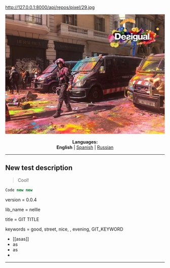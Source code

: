 http://127.0.0.1:8000/api/repos/pixel/29.jpg<p align="center"><img src="https://github.com/markolofsen/nellle/blob/master/.banners/banner_en.jpg?raw=1" /></p>
<p align="center"><b>Languages:</b><br /><b>English</b> | <a href="https://github.com/markolofsen/nellle/blob/master/README_es.md">Spanish</a> | <a href="https://github.com/markolofsen/nellle/blob/master/README_ru.md">Russian</a></p>

---

## New test description

> Cool!

```javascript
Code new new
```

version = 0.0.4

lib_name = nellle

title = GIT TITLE

keywords = good, street, nice, , evening, GIT_KEYWORD

* [[asas]]
* as
* as
* 

---

